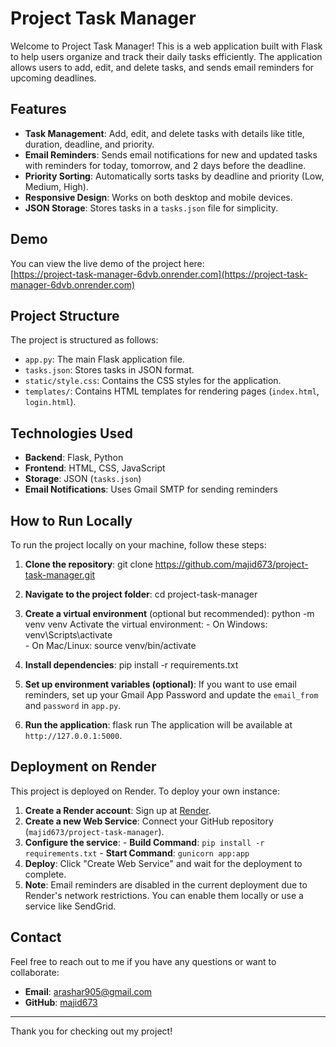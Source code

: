 # Project Task Manager

Welcome to Project Task Manager! This is a web application built with Flask to help users organize and track their daily tasks efficiently. The application allows users to add, edit, and delete tasks, and sends email reminders for upcoming deadlines.

## Features

- **Task Management**: Add, edit, and delete tasks with details like title, duration, deadline, and priority.
- **Email Reminders**: Sends email notifications for new and updated tasks with reminders for today, tomorrow, and 2 days before the deadline.
- **Priority Sorting**: Automatically sorts tasks by deadline and priority (Low, Medium, High).
- **Responsive Design**: Works on both desktop and mobile devices.
- **JSON Storage**: Stores tasks in a `tasks.json` file for simplicity.

## Demo

You can view the live demo of the project here:  
[https://project-task-manager-6dvb.onrender.com](https://project-task-manager-6dvb.onrender.com)

## Project Structure

The project is structured as follows:

- `app.py`: The main Flask application file.
- `tasks.json`: Stores tasks in JSON format.
- `static/style.css`: Contains the CSS styles for the application.
- `templates/`: Contains HTML templates for rendering pages (`index.html`, `login.html`).

## Technologies Used

- **Backend**: Flask, Python
- **Frontend**: HTML, CSS, JavaScript
- **Storage**: JSON (`tasks.json`)
- **Email Notifications**: Uses Gmail SMTP for sending reminders

## How to Run Locally

To run the project locally on your machine, follow these steps:

1. **Clone the repository**:  git clone https://github.com/majid673/project-task-manager.git
                      
2. **Navigate to the project folder**: cd project-task-manager
   
3. **Create a virtual environment** (optional but recommended):
                  python -m venv venv
      Activate the virtual environment:    - On Windows:    venv\Scripts\activate   
                                           - On Mac/Linux:  source venv/bin/activate                              
4. **Install dependencies**:  pip install -r requirements.txt
 
5. **Set up environment variables (optional)**: If you want to use email reminders, set up your Gmail App Password and update the `email_from` and `password` in 
                                                 `app.py`.
6. **Run the application**:  flask run
                             The application will be available at `http://127.0.0.1:5000`.
## Deployment on Render

This project is deployed on Render. To deploy your own instance:

1. **Create a Render account**: Sign up at [Render](https://render.com/).
2. **Create a new Web Service**: Connect your GitHub repository (`majid673/project-task-manager`).
3. **Configure the service**:
                 - **Build Command**: `pip install -r requirements.txt`
                 - **Start Command**: `gunicorn app:app`
4. **Deploy**: Click "Create Web Service" and wait for the deployment to complete.
5. **Note**: Email reminders are disabled in the current deployment due to Render's network restrictions. You can enable them locally or use a service like 
             SendGrid.

## Contact

Feel free to reach out to me if you have any questions or want to collaborate:

- **Email**: [arashar905@gmail.com](mailto:arashar905@gmail.com)
- **GitHub**: [majid673](https://github.com/majid673)

---

Thank you for checking out my project!  
